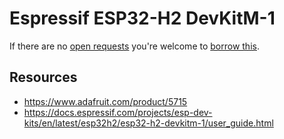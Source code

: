 # Espressif ESP32-H2 DevKitM-1
If there are no [open requests](../../../../issues?q=is%3Aissue+is%3Aopen+%22Espressif+ESP32-H2+DevKitM-1%22+in%3Atitle) you're welcome to [borrow this](../../../../issues/new?title=Borrow+request+for+Espressif+ESP32-H2+DevKitM-1&body=1+piece+of+%5Bthis%5D%28..%2Fblob%2Fmain%2F.%2FHardware%2FMicrocontrollers%2FEspressif_ESP32-H2_DevKitM-1.md%29+for+~2+weeks.).

## Resources
- https://www.adafruit.com/product/5715
- https://docs.espressif.com/projects/esp-dev-kits/en/latest/esp32h2/esp32-h2-devkitm-1/user_guide.html
